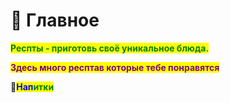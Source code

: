 # 🥣 Главное

<mark style="color:green;">**Респты - приготовь своё уникальное блюда.**</mark>

<mark style="color:purple;">**Здесь много респтав которые тебе понравятся**</mark>



&#x20;                                               🧋<mark style="color:blue;">**Нап**</mark><mark style="color:green;">**итки**</mark>
